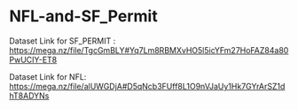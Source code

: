 # NFL-and-SF_Permit
Dataset Link for SF_PERMIT : 
https://mega.nz/file/TgcGmBLY#Yq7Lm8RBMXvHO5l5icYFm27HoFAZ84a80PwUCIY-ET8

Dataset Link for NFL:
https://mega.nz/file/alUWGDjA#D5qNcb3FUff8L1O9nVJaUy1Hk7GYrArSZ1dhT8ADYNs
